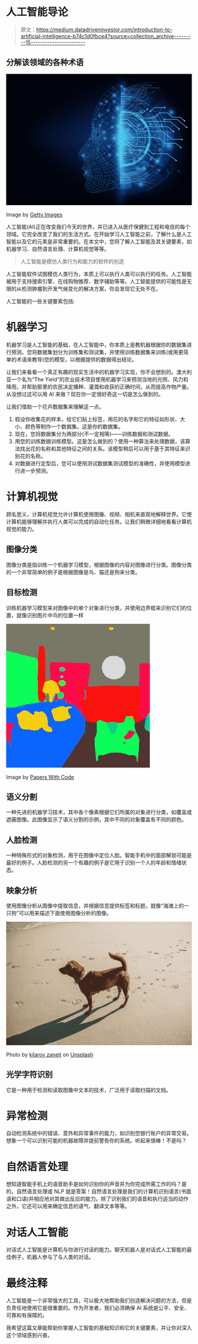 # 人工智能导论

> 原文：<https://medium.datadriveninvestor.com/introduction-to-artificial-intelligence-b74c1d0fbce4?source=collection_archive---------15----------------------->

## 分解该领域的各种术语

![](img/f2e3c9f38b40bf2121aab5e6566216c6.png)

Image by [Getty Images](https://www.gettyimages.in/)

人工智能(AI)正在改变我们今天的世界，并已进入从医疗保健到工程和电信的每个领域。它完全改变了我们的生活方式。在开始学习人工智能之前，了解什么是人工智能以及它的元素是非常重要的。在本文中，您将了解人工智能及其关键要素，如机器学习、自然语言处理、计算机视觉等等。

> 人工智能是模仿人类行为和能力的软件的创造

人工智能软件试图模仿人类行为，本质上可以执行人类可以执行的任务。人工智能被用于支持搜索引擎、在线购物推荐、数字辅助等等。人工智能提供的可能性是无限的从检测肿瘤到开发气候变化的解决方案，你会发现它无处不在。

人工智能的一些关键要素包括:

# 机器学习

机器学习是人工智能的基础，在人工智能中，你本质上是教机器根据你的数据集进行预测。您将数据集划分为训练集和测试集，并使用训练数据集来训练(或用更简单的术语来教导)您的模型，以根据提供的数据得出结论。

让我们来看看一个真正有趣的现实生活中的机器学习实现，你不会想到的。澳大利亚一个名为“The Yield”的农业技术项目使用机器学习来预测当地的光照、风力和降雨，并帮助那里的农民决定播种、灌溉和收获的正确时间，从而提高作物产量。从没想过这可以用 AI 来做？现在你一定很好奇这一切是怎么做到的。

让我们借助一个花卉数据集来理解这一点。

1.  假设你收集花的样本，给它们贴上标签，用花的名字和它的特征如形状、大小、颜色等制作一个数据集。这是你的数据集。
2.  现在，您将数据集分为两部分(不一定相等)——训练数据和测试数据。
3.  用您的训练数据训练模型。这是怎么做到的？使用一种算法来处理数据，该算法找出花的名称和其他特征之间的关系。该模型稍后可以用于基于其特征来识别花的名称。
4.  对数据进行定型后，您可以使用测试数据集测试模型的准确性，并使用模型进行进一步预测。

# 计算机视觉

顾名思义，计算机视觉允许计算机使用图像、视频、相机来直观地解释世界。它使计算机能够理解并执行人类可以完成的自动化任务。让我们稍微详细地看看计算机视觉的能力。

## 图像分类

图像分类是指训练一个机器学习模型，根据图像的内容对图像进行分类。图像分类的一个非常简单的例子是根据图像是鸟、猫还是狗来分类。

## 目标检测

训练机器学习模型来对图像中的单个对象进行分类，并使用边界框来识别它们的位置，就像识别图片中鸟的位置一样

![](img/19d7118dc47a543cc6df949eccf5f163.png)

Image by [Papers With Code](https://paperswithcode.com/task/semantic-segmentation)

## 语义分割

一种先进的机器学习技术，其中各个像素根据它们所属的对象进行分类，如覆盖或遮蔽图像。此图像显示了语义分割的示例，其中不同的对象覆盖有不同的颜色。

## 人脸检测

一种特殊形式的对象检测，用于在图像中定位人脸。智能手机中的面部解锁可能是最好的例子。人脸检测的另一个有趣的例子是它用于识别一个人的年龄和情绪状态。

## 映象分析

使用图像分析从图像中提取信息，并根据信息提供标签和标题，就像“海滩上的一只狗”可以用来描述下面使用图像分析的图像。

![](img/9cb7ae7c7f5a88bc11309ffbccbc8426.png)

Photo by [kilarov zaneit](https://unsplash.com/@kilarov345?utm_source=medium&utm_medium=referral) on [Unsplash](https://unsplash.com?utm_source=medium&utm_medium=referral)

## 光学字符识别

它是一种用于检测和读取图像中文本的技术，广泛用于读取扫描的文档。

# 异常检测

自动检测系统中的错误、意外和异常事件的能力，如识别您银行账户的异常交易。想象一个可以识别可能的机器故障并提前警告你的系统。听起来很棒！不是吗？

# 自然语言处理

想知道智能手机上的语音助手是如何识别你的声音并为你完成所需工作的吗？是的，自然语言处理或 NLP 就是答案！自然语言处理是我们的计算机识别语言(书面语和口语)并相应地对其做出反应的能力。除了识别我们的语音和执行适当的动作之外，它还可以用来确定信息的语气、翻译文本等等。

# 对话人工智能

对话式人工智能是计算机与你进行对话的能力。聊天机器人是对话式人工智能的最佳例子，机器人参与了与人类的对话。

# 最终注释

人工智能是一个非常强大的工具，可以极大地帮助我们创造解决问题的方法，但是负责任地使用它是很重要的。作为开发者，我们必须确保 AI 系统是公平、安全、可靠和有保障的。

我希望这篇文章能帮助你掌握人工智能的基础知识和它的关键要素，并让你对深入这个领域感到兴奋。